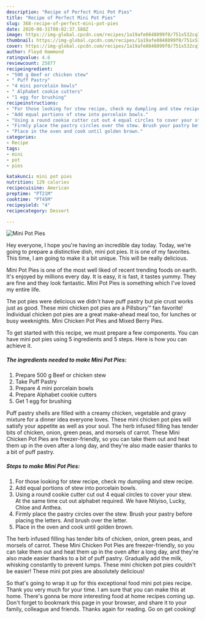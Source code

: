 ```yaml
---
description: "Recipe of Perfect Mini Pot Pies"
title: "Recipe of Perfect Mini Pot Pies"
slug: 368-recipe-of-perfect-mini-pot-pies
date: 2020-08-31T08:02:37.588Z
image: https://img-global.cpcdn.com/recipes/1a19afe0848099f0/751x532cq70/mini-pot-pies-recipe-main-photo.jpg
thumbnail: https://img-global.cpcdn.com/recipes/1a19afe0848099f0/751x532cq70/mini-pot-pies-recipe-main-photo.jpg
cover: https://img-global.cpcdn.com/recipes/1a19afe0848099f0/751x532cq70/mini-pot-pies-recipe-main-photo.jpg
author: Floyd Hammond
ratingvalue: 4.6
reviewcount: 25877
recipeingredient:
- "500 g Beef or chicken stew"
- " Puff Pastry"
- "4 mini porcelain bowls"
- " Alphabet cookie cutters"
- "1 egg for brushing"
recipeinstructions:
- "For those looking for stew recipe, check my dumpling and stew recipe."
- "Add equal portions of stew into porcelain bowls."
- "Using a round cookie cutter cut out 4 equal circles to cover your stew. At the same time cut out alphabet required. We have Ntiyiso, Lucky, Chloe and Anthea."
- "Firmly place the pastry circles over the stew. Brush your pastry before placing the letters. And brush over the letter."
- "Place in the oven and cook until golden brown."
categories:
- Recipe
tags:
- mini
- pot
- pies

katakunci: mini pot pies 
nutrition: 129 calories
recipecuisine: American
preptime: "PT21M"
cooktime: "PT45M"
recipeyield: "4"
recipecategory: Dessert

---
```



![Mini Pot Pies](https://img-global.cpcdn.com/recipes/1a19afe0848099f0/751x532cq70/mini-pot-pies-recipe-main-photo.jpg)

Hey everyone, I hope you're having an incredible day today. Today, we're going to prepare a distinctive dish, mini pot pies. It is one of my favorites. This time, I am going to make it a bit unique. This will be really delicious.

Mini Pot Pies is one of the most well liked of recent trending foods on earth. It's enjoyed by millions every day. It is easy, it is fast, it tastes yummy. They are fine and they look fantastic. Mini Pot Pies is something which I've loved my entire life.

The pot pies were delicious we didn&#39;t have puff pastry but pie crust works just as good. These mini chicken pot pies are a Pillsbury™ fan favorite! Individual chicken pot pies are a great make-ahead meal too, for lunches or busy weeknights. Mini Chicken Pot Pies and Mixed Berry Pies.


To get started with this recipe, we must prepare a few components. You can have mini pot pies using 5 ingredients and 5 steps. Here is how you can achieve it.

<!--inarticleads1-->

##### The ingredients needed to make Mini Pot Pies:

1. Prepare 500 g Beef or chicken stew
1. Take  Puff Pastry
1. Prepare 4 mini porcelain bowls
1. Prepare  Alphabet cookie cutters
1. Get 1 egg for brushing


Puff pastry shells are filled with a creamy chicken, vegetable and gravy mixture for a dinner idea everyone loves. These mini chicken pot pies will satisfy your appetite as well as your soul. The herb infused filling has tender bits of chicken, onion, green peas, and morsels of carrot. These Mini Chicken Pot Pies are freezer-friendly, so you can take them out and heat them up in the oven after a long day, and they&#39;re also made easier thanks to a bit of puff pastry. 

<!--inarticleads2-->

##### Steps to make Mini Pot Pies:

1. For those looking for stew recipe, check my dumpling and stew recipe.
1. Add equal portions of stew into porcelain bowls.
1. Using a round cookie cutter cut out 4 equal circles to cover your stew. At the same time cut out alphabet required. We have Ntiyiso, Lucky, Chloe and Anthea.
1. Firmly place the pastry circles over the stew. Brush your pastry before placing the letters. And brush over the letter.
1. Place in the oven and cook until golden brown.


The herb infused filling has tender bits of chicken, onion, green peas, and morsels of carrot. These Mini Chicken Pot Pies are freezer-friendly, so you can take them out and heat them up in the oven after a long day, and they&#39;re also made easier thanks to a bit of puff pastry. Gradually add the milk, whisking constantly to prevent lumps. These mini chicken pot pies couldn&#39;t be easier! These mini pot pies are absolutely delicious! 

So that's going to wrap it up for this exceptional food mini pot pies recipe. Thank you very much for your time. I am sure that you can make this at home. There's gonna be more interesting food at home recipes coming up. Don't forget to bookmark this page in your browser, and share it to your family, colleague and friends. Thanks again for reading. Go on get cooking!
